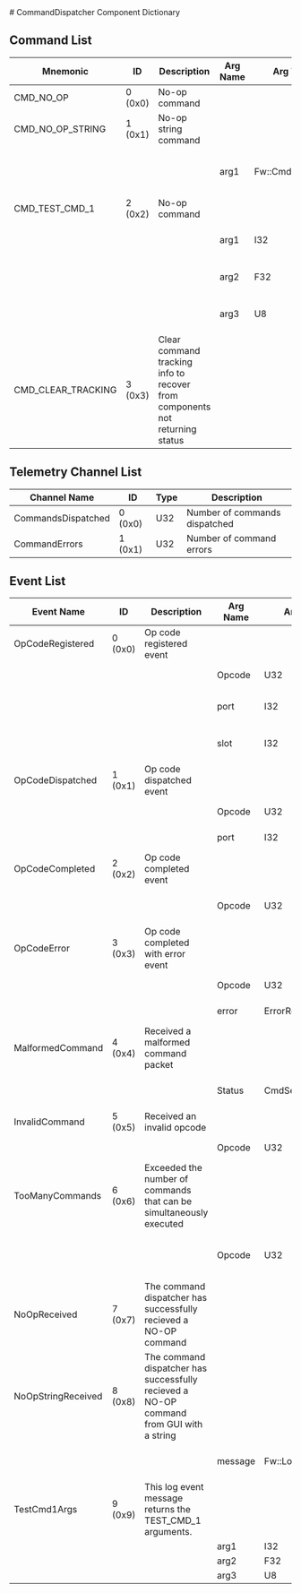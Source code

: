 <title>CommandDispatcher Component Dictionary</title>
# CommandDispatcher Component Dictionary


## Command List

|Mnemonic|ID|Description|Arg Name|Arg Type|Comment
|---|---|---|---|---|---|
|CMD_NO_OP|0 (0x0)|No-op command| | |
|CMD_NO_OP_STRING|1 (0x1)|No-op string command| | |
| | | |arg1|Fw::CmdStringArg|The String command argument|
|CMD_TEST_CMD_1|2 (0x2)|No-op command| | |
| | | |arg1|I32|The I32 command argument|
| | | |arg2|F32|The F32 command argument|
| | | |arg3|U8|The U8 command argument|
|CMD_CLEAR_TRACKING|3 (0x3)|Clear command tracking info to recover from components not returning status| | |

## Telemetry Channel List

|Channel Name|ID|Type|Description|
|---|---|---|---|
|CommandsDispatched|0 (0x0)|U32|Number of commands dispatched|
|CommandErrors|1 (0x1)|U32|Number of command errors|

## Event List

|Event Name|ID|Description|Arg Name|Arg Type|Arg Size|Description
|---|---|---|---|---|---|---|
|OpCodeRegistered|0 (0x0)|Op code registered event| | | | |
| | | |Opcode|U32||The opcode to register|
| | | |port|I32||The registration port|
| | | |slot|I32||The dispatch slot it was placed in|
|OpCodeDispatched|1 (0x1)|Op code dispatched event| | | | |
| | | |Opcode|U32||The opcode dispatched|
| | | |port|I32||The port dispatched to|
|OpCodeCompleted|2 (0x2)|Op code completed event| | | | |
| | | |Opcode|U32||The I32 command argument|
|OpCodeError|3 (0x3)|Op code completed with error event| | | | |
| | | |Opcode|U32||The opcode with the error|
| | | |error|ErrorResponse||The error value|
|MalformedCommand|4 (0x4)|Received a malformed command packet| | | | |
| | | |Status|CmdSerError||The deserialization error|
|InvalidCommand|5 (0x5)|Received an invalid opcode| | | | |
| | | |Opcode|U32||Invalid opcode|
|TooManyCommands|6 (0x6)|Exceeded the number of commands that can be simultaneously executed| | | | |
| | | |Opcode|U32||The opcode that overflowed the list|
|NoOpReceived|7 (0x7)|The command dispatcher has successfully recieved a NO-OP command| | | | |
|NoOpStringReceived|8 (0x8)|The command dispatcher has successfully recieved a NO-OP command from GUI with a string| | | | |
| | | |message|Fw::LogStringArg&|40|The NO-OP string that is generated|
|TestCmd1Args|9 (0x9)|This log event message returns the TEST_CMD_1 arguments.| | | | |
| | | |arg1|I32||Arg1|
| | | |arg2|F32||Arg2|
| | | |arg3|U8||Arg3|
